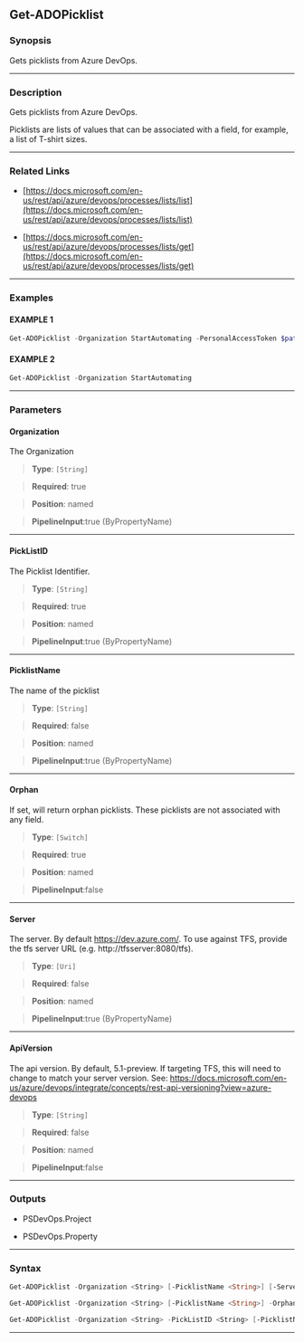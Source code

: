 Get-ADOPicklist
---------------
### Synopsis
Gets picklists from Azure DevOps.

---
### Description

Gets picklists from Azure DevOps.

Picklists are lists of values that can be associated with a field, for example, a list of T-shirt sizes.

---
### Related Links
* [https://docs.microsoft.com/en-us/rest/api/azure/devops/processes/lists/list](https://docs.microsoft.com/en-us/rest/api/azure/devops/processes/lists/list)



* [https://docs.microsoft.com/en-us/rest/api/azure/devops/processes/lists/get](https://docs.microsoft.com/en-us/rest/api/azure/devops/processes/lists/get)



---
### Examples
#### EXAMPLE 1
```PowerShell
Get-ADOPicklist -Organization StartAutomating -PersonalAccessToken $pat
```

#### EXAMPLE 2
```PowerShell
Get-ADOPicklist -Organization StartAutomating
```

---
### Parameters
#### **Organization**

The Organization



> **Type**: ```[String]```

> **Required**: true

> **Position**: named

> **PipelineInput**:true (ByPropertyName)



---
#### **PickListID**

The Picklist Identifier.



> **Type**: ```[String]```

> **Required**: true

> **Position**: named

> **PipelineInput**:true (ByPropertyName)



---
#### **PicklistName**

The name of the picklist



> **Type**: ```[String]```

> **Required**: false

> **Position**: named

> **PipelineInput**:true (ByPropertyName)



---
#### **Orphan**

If set, will return orphan picklists.  These picklists are not associated with any field.



> **Type**: ```[Switch]```

> **Required**: true

> **Position**: named

> **PipelineInput**:false



---
#### **Server**

The server.  By default https://dev.azure.com/.
To use against TFS, provide the tfs server URL (e.g. http://tfsserver:8080/tfs).



> **Type**: ```[Uri]```

> **Required**: false

> **Position**: named

> **PipelineInput**:true (ByPropertyName)



---
#### **ApiVersion**

The api version.  By default, 5.1-preview.
If targeting TFS, this will need to change to match your server version.
See: https://docs.microsoft.com/en-us/azure/devops/integrate/concepts/rest-api-versioning?view=azure-devops



> **Type**: ```[String]```

> **Required**: false

> **Position**: named

> **PipelineInput**:false



---
### Outputs
* PSDevOps.Project


* PSDevOps.Property




---
### Syntax
```PowerShell
Get-ADOPicklist -Organization <String> [-PicklistName <String>] [-Server <Uri>] [-ApiVersion <String>] [<CommonParameters>]
```
```PowerShell
Get-ADOPicklist -Organization <String> [-PicklistName <String>] -Orphan [-Server <Uri>] [-ApiVersion <String>] [<CommonParameters>]
```
```PowerShell
Get-ADOPicklist -Organization <String> -PickListID <String> [-PicklistName <String>] [-Server <Uri>] [-ApiVersion <String>] [<CommonParameters>]
```
---
